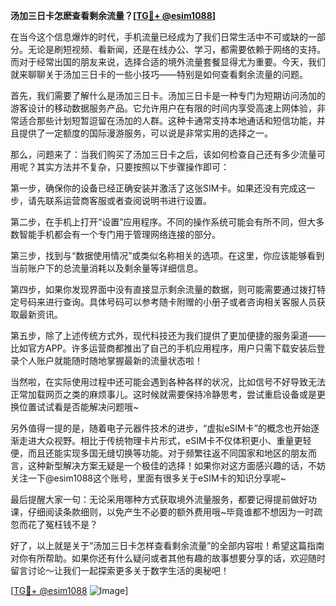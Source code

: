 **汤加三日卡怎麽查看剩余流量？[[TG💪+ @esim1088](https://t.me/s/esim1088)]**

在当今这个信息爆炸的时代，手机流量已经成为了我们日常生活中不可或缺的一部分。无论是刷短视频、看新闻，还是在线办公、学习，都需要依赖于网络的支持。而对于经常出国的朋友来说，选择合适的境外流量套餐显得尤为重要。今天，我们就来聊聊关于汤加三日卡的一些小技巧——特别是如何查看剩余流量的问题。

首先，我们需要了解什么是汤加三日卡。汤加三日卡是一种专门为短期访问汤加的游客设计的移动数据服务产品。它允许用户在有限的时间内享受高速上网体验，非常适合那些计划短暂逗留在汤加的人群。这种卡通常支持本地通话和短信功能，并且提供了一定额度的国际漫游服务，可以说是非常实用的选择之一。

那么，问题来了：当我们购买了汤加三日卡之后，该如何检查自己还有多少流量可用呢？其实方法并不复杂，只要按照以下步骤操作即可：

第一步，确保你的设备已经正确安装并激活了这张SIM卡。如果还没有完成这一步，请先联系运营商客服或者查阅说明书进行设置。

第二步，在手机上打开“设置”应用程序。不同的操作系统可能会有所不同，但大多数智能手机都会有一个专门用于管理网络连接的部分。

第三步，找到与“数据使用情况”或类似名称相关的选项。在这里，你应该能够看到当前账户下的总流量消耗以及剩余量等详细信息。

第四步，如果你发现界面中没有直接显示剩余流量的数据，则可能需要通过拨打特定号码来进行查询。具体号码可以参考随卡附赠的小册子或者咨询相关客服人员获取最新资讯。

第五步，除了上述传统方式外，现代科技还为我们提供了更加便捷的服务渠道——比如官方APP。许多运营商都推出了自己的手机应用程序，用户只需下载安装后登录个人账户就能随时随地掌握最新的流量状态啦！

当然啦，在实际使用过程中还可能会遇到各种各样的状况，比如信号不好导致无法正常加载网页之类的麻烦事儿。这时候就需要保持冷静思考，尝试重启设备或是更换位置试试看是否能解决问题哦~

另外值得一提的是，随着电子元器件技术的进步，“虚拟eSIM卡”的概念也开始逐渐走进大众视野。相比于传统物理卡片形式，eSIM卡不仅体积更小、重量更轻便，而且还能实现多国无缝切换等功能。对于频繁往返不同国家和地区的朋友而言，这种新型解决方案无疑是一个极佳的选择！如果你对这方面感兴趣的话，不妨关注一下@esim1088这个账号，里面有很多关于eSIM卡的知识分享呢~

最后提醒大家一句：无论采用哪种方式获取境外流量服务，都要记得提前做好功课，仔细阅读条款细则，以免产生不必要的额外费用哦~毕竟谁都不想因为一时疏忽而花了冤枉钱不是？

好了，以上就是关于“汤加三日卡怎样查看剩余流量”的全部内容啦！希望这篇指南对你有所帮助。如果你还有什么疑问或者其他有趣的故事想要分享的话，欢迎随时留言讨论～让我们一起探索更多关于数字生活的奥秘吧！

[[TG💪+ @esim1088](https://t.me/s/esim1088) ![Image](https://i.postimg.cc/4NQfJmqS/Snipaste-2025-05-13-00-14-12.png)]